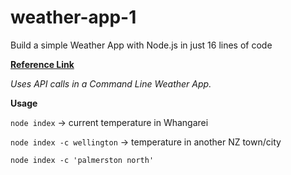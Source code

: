 # weather-app-1
Build a simple Weather App with Node.js in just 16 lines of code

[**Reference Link**](https://codeburst.io/build-a-simple-weather-app-with-node-js-in-just-16-lines-of-code-32261690901d)

*Uses API calls in a Command Line Weather App.*

**Usage**

`node index` &rarr; current temperature in Whangarei

`node index -c wellington` &rarr; temperature in another NZ town/city

`node index -c 'palmerston north'`
